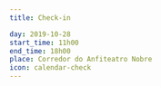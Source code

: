 ```yaml
---
title: Check-in

day: 2019-10-28
start_time: 11h00
end_time: 18h00
place: Corredor do Anfiteatro Nobre
icon: calendar-check
---
```

